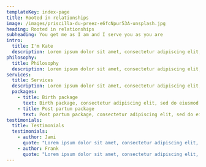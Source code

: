 ```yaml
---
templateKey: index-page
title: Rooted in relationships
image: /images/priscilla-du-preez-e6fcNpur53A-unsplash.jpg
heading: Rooted in relationships
subheading: You get me as I am and I serve you as you are
intro:
  title: I'm Kate
  description: Lorem ipsum dolor sit amet, consectetur adipiscing elit, sed do eiusmod tempor incididunt ut labore et dolore magna aliqua. Luctus venenatis lectus magna fringilla. Ultrices sagittis orci a scelerisque purus.
philosophy:
  title: Philosophy
  description: Lorem ipsum dolor sit amet, consectetur adipiscing elit, sed do eiusmod tempor incididunt ut labore et dolore magna aliqua. Luctus venenatis lectus magna fringilla. Ultrices sagittis orci a scelerisque purus.
services:
  title: Services
  description: Lorem ipsum dolor sit amet, consectetur adipiscing elit, sed do eiusmod tempor incididunt ut labore et dolore magna aliqua. Luctus venenatis lectus magna fringilla. Ultrices sagittis orci a scelerisque purus.
  packages:
    - title: Birth package
      text: Birth package, consectetur adipiscing elit, sed do eiusmod tempor incididunt ut labore et dolore magna aliqua. Luctus venenatis lectus magna fringilla. Ultrices sagittis orci a scelerisque purus.
    - title: Post partum package
      text: Post partum package, consectetur adipiscing elit, sed do eiusmod tempor incididunt ut labore et dolore magna aliqua. Luctus venenatis lectus magna fringilla. Ultrices sagittis orci a scelerisque purus.
testimonials:
  title: Testimonials
  testimonials:
    - author: Jami
      quote: "Lorem ipsum dolor sit amet, consectetur adipiscing elit, sed do eiusmod tempor incididunt ut labore et dolore magna aliqua. Luctus venenatis lectus magna fringilla. Ultrices sagittis orci a scelerisque purus."
    - author: Frank
      quote: "Lorem ipsum dolor sit amet, consectetur adipiscing elit, sed do eiusmod tempor incididunt ut labore et dolore magna aliqua. Luctus venenatis lectus magna fringilla. Ultrices sagittis orci a scelerisque purus."
---
```

